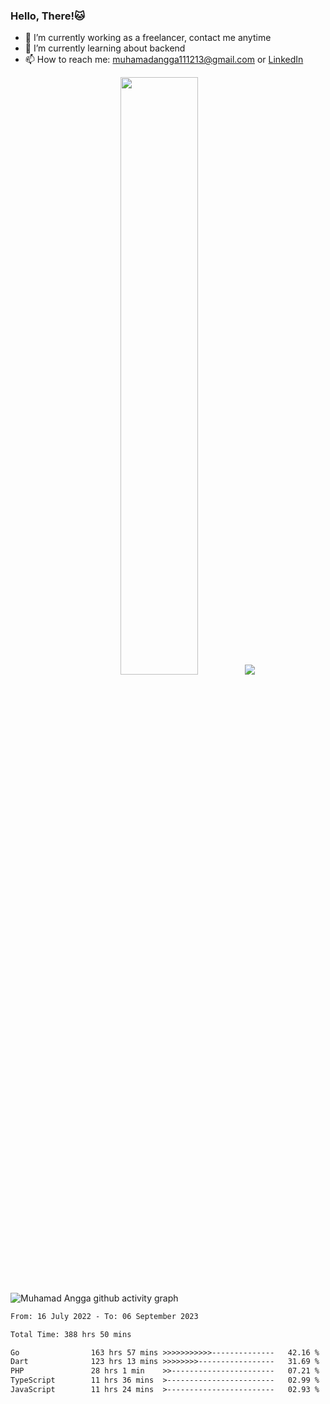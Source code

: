 
### Hello, There!🐱

- 🔭 I’m currently working as a freelancer, contact me anytime
- 🌱 I’m currently learning about backend
- 📫 How to reach me: [muhamadangga111213@gmail.com](mailto:muhamadangga111213@gmail.com) or [LinkedIn](https://www.linkedin.com/in/muhamad-angga)

<p align="center">
    <img width="49.5%" src="https://github-readme-stats.vercel.app/api?username=muhangga&count_private=true&theme=ocean_dark&show_icons=true" />
    &nbsp;
    <img src="https://github-readme-stats.vercel.app/api/top-langs/?username=muhangga&langs_count=8&layout=compact&theme=ocean_dark&show_icons=true" />
</p>

![Muhamad Angga github activity graph](https://github-readme-activity-graph.cyclic.app/graph?username=muhangga&custom_title=Angga&color=708090&theme=github-dark)


<!--START_SECTION:waka-->

```txt
From: 16 July 2022 - To: 06 September 2023

Total Time: 388 hrs 50 mins

Go                163 hrs 57 mins >>>>>>>>>>>--------------   42.16 %
Dart              123 hrs 13 mins >>>>>>>>-----------------   31.69 %
PHP               28 hrs 1 min    >>-----------------------   07.21 %
TypeScript        11 hrs 36 mins  >------------------------   02.99 %
JavaScript        11 hrs 24 mins  >------------------------   02.93 %
```

<!--END_SECTION:waka-->
